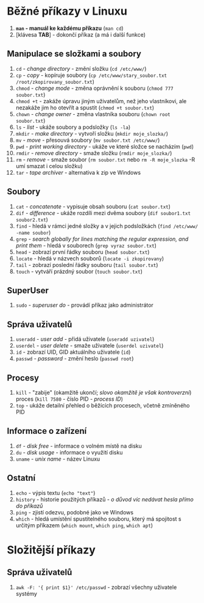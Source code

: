 # Běžné příkazy v Linuxu
1. **`man` - manuál ke každému příkazu** (`man cd`)
1. [klávesa **TAB**] - dokončí příkaz (a má i další funkce)

## Manipulace se složkami a soubory
1. `cd` - *change directory* - změní složku (`cd /etc/www/`)
1. `cp` - *copy* - kopíruje soubory (`cp /etc/www/stary_soubor.txt /root/zkopirovany_soubor.txt`)
1. `chmod` - *change mode* - změna oprávnění k souboru (`chmod 777 soubor.txt`)
1. `chmod +t` - zakáže úpravu jiným uživatelům, než jeho vlastníkovi, ale nezakáže jim ho otevřít a spustit (`chmod +t soubor.txt`)
1. `chown` - *change owner* - změna vlastníka souboru (`chown root soubor.txt`)
1. `ls` - *list* - ukáže soubory a podsložky (`ls -la`)
1. `mkdir` - *make directory* - vytvoří složku (`mkdir moje_slozka/`)
1. `mv` - *move* - přesouvá soubory (`mv soubor.txt /etc/www/`)
1. `pwd` - *print working directory* - ukáže ve které složce se nacházím (`pwd`)
1. `rmdir` - *remove directory* - smaže složku (`rmdir moje_slozka/`)
1. `rm` - *remove* - smaže soubor (`rm soubor.txt` nebo `rm -R moje_slozka` -R umí smazat i celou složku)
1. `tar` - *tape archiver* - alternativa k zip ve Windows

## Soubory
1. `cat` - *concatenate* - vypisuje obsah souboru (`cat soubor.txt`)
1. `dif` - *difference* - ukáže rozdíli mezi dvěma soubory (`dif soubor1.txt soubor2.txt`)
1. `find` - hledá v rámci jedné složky a v jejich podsložkách (`find /etc/www/ -name soubor`)
1. `grep` - *search globally for lines matching the regular expression, and print them* - hledá v souborech (`grep vyraz soubor.txt`)
1. `head` - zobrazí první řádky souboru (`head soubor.txt`)
1. `locate` - hledá v názvech souborů (`locate -i zkopirovany`)
1. `tail` - zobrazí poslední řádky souboru (`tail soubor.txt`)
1. `touch` - vytváří prázdný soubor (`touch soubor.txt`)

## SuperUser
1. `sudo` - *superuser do* - provádí příkaz jako administrátor

## Správa uživatelů
1. `useradd` - *user add* - přidá uživatele (`useradd uzivatel`)
1. `userdel` - *user delete* - smaže uživatele (`userdel uzivatel`)
1. `id` - zobrazí UID, GID aktuálního uživatele (`id`)
1. `passwd` - *password* - změní heslo (`passwd root`)

## Procesy
1. `kill` - "zabije" (okamžitě ukončí; *slovo okamžitě je však kontroverzní*) proces (`kill 7580` - číslo PID - *process ID*)
1. `top` - ukáže detailní přehled o běžících procesech, včetně zmíněného PID

## Informace o zařízení
1. `df` - *disk free* - informace o volném místě na disku
1. `du` - *disk usage* - informace o využití disku
1. `uname` - *unix name* - název Linuxu

## Ostatní
1. `echo` - výpis textu (`echo "text"`)
1. `history` - historie použitých příkazů - *o důvod víc nedávat hesla přímo do příkazů*
1. `ping` - zjistí odezvu, podobné jako ve Windows
1. `which` - hledá umístění spustitelného souboru, který má spojitost s určitým příkazem (`which mount`, `which ping`, `which apt`)

# Složitější příkazy
## Správa uživatelů
1. `awk -F: '{ print $1}' /etc/passwd` - zobrazí všechny uživatele systémy
